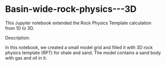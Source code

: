 # Basin-wide-rock-physics---3D



This Jupyter notebook extended the Rock Physics Template calculation from 1D to 3D.

Description:

In this notebook, we created a small model grid and filled it with 3D rock physics template (RPT) for shale and sand. The model contains a sand body with gas and oil in it.

